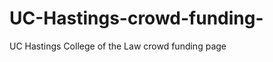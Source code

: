 UC-Hastings-crowd-funding-
==========================

UC Hastings College of the Law crowd funding page

